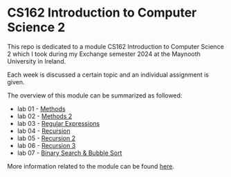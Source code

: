 # CS162 Introduction to Computer Science 2

This repo is dedicated to a module CS162 Introduction to Computer Science 2 which I took during my Exchange semester 2024 at the Maynooth University in Ireland.

Each week is discussed a certain topic and an individual assignment is given.

The overview of this module can be summarized as followed:
- lab 01 - [Methods](https://github.com/tmshts/Introduction_to_Computer_Science/tree/main/lab_01)
- lab 02 - [Methods 2](https://github.com/tmshts/Introduction_to_Computer_Science/tree/main/lab_02)
- lab 03 - [Regular Expressions](https://github.com/tmshts/Introduction_to_Computer_Science/tree/main/lab_03)
- lab 04 - [Recursion](https://github.com/tmshts/Introduction_to_Computer_Science/tree/main/lab_04)
- lab 05 - [Recursion 2](https://github.com/tmshts/Introduction_to_Computer_Science/tree/main/lab_05)
- lab 06 - [Recursion 3](https://github.com/tmshts/Introduction_to_Computer_Science/tree/main/lab_06)
- lab 07 - [Binary Search & Bubble Sort](https://github.com/tmshts/Introduction_to_Computer_Science/tree/main/lab_07)


More information related to the module can be found [here](https://www.maynoothuniversity.ie/node/545163).